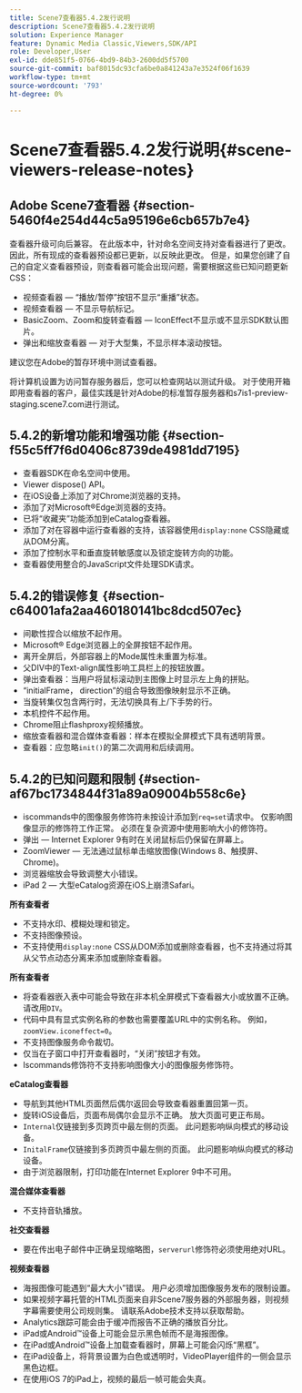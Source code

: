 ```yaml
---
title: Scene7查看器5.4.2发行说明
description: Scene7查看器5.4.2发行说明
solution: Experience Manager
feature: Dynamic Media Classic,Viewers,SDK/API
role: Developer,User
exl-id: dde851f5-0766-4bd9-84b3-2600dd5f5700
source-git-commit: baf8015dc93cfa6be0a841243a7e3524f06f1639
workflow-type: tm+mt
source-wordcount: '793'
ht-degree: 0%

---
```


# Scene7查看器5.4.2发行说明{#scene-viewers-release-notes}

## Adobe Scene7查看器 {#section-5460f4e254d44c5a95196e6cb657b7e4}

查看器升级可向后兼容。 在此版本中，针对命名空间支持对查看器进行了更改。 因此，所有现成的查看器预设都已更新，以反映此更改。 但是，如果您创建了自己的自定义查看器预设，则查看器可能会出现问题，需要根据这些已知问题更新CSS：

* 视频查看器 — “播放/暂停”按钮不显示“重播”状态。
* 视频查看器 — 不显示导航标记。
* BasicZoom、Zoom和旋转查看器 — IconEffect不显示或不显示SDK默认图片。
* 弹出和缩放查看器 — 对于大型集，不显示样本滚动按钮。

建议您在Adobe的暂存环境中测试查看器。

将计算机设置为访问暂存服务器后，您可以检查网站以测试升级。 对于使用开箱即用查看器的客户，最佳实践是针对Adobe的标准暂存服务器和s7is1-preview-staging.scene7.com进行测试。

## 5.4.2的新增功能和增强功能 {#section-f55c5ff7f6d0406c8739de4981dd7195}

* 查看器SDK在命名空间中使用。
* Viewer dispose() API。
* 在iOS设备上添加了对Chrome浏览器的支持。
* 添加了对Microsoft®Edge浏览器的支持。
* 已将“收藏夹”功能添加到eCatalog查看器。
* 添加了对在容器中运行查看器的支持，该容器使用`display:none` CSS隐藏或从DOM分离。
* 添加了控制水平和垂直旋转敏感度以及锁定旋转方向的功能。
* 查看器使用整合的JavaScript文件处理SDK请求。

## 5.4.2的错误修复 {#section-c64001afa2aa460180141bc8dcd507ec}

* 间歇性捏合以缩放不起作用。
* Microsoft® Edge浏览器上的全屏按钮不起作用。
* 离开全屏后，外部容器上的Mode属性未重置为标准。
* 父DIV中的Text-align属性影响工具栏上的按钮放置。
* 弹出查看器：当用户将鼠标滚动到主图像上时显示左上角的拼贴。
* “initialFrame， direction”的组合导致图像映射显示不正确。
* 当旋转集仅包含两行时，无法切换具有上/下手势的行。
* 本机控件不起作用。
* Chrome阻止flashproxy视频播放。
* 缩放查看器和混合媒体查看器：样本在模拟全屏模式下具有透明背景。
* 查看器：应忽略`init()`的第二次调用和后续调用。

## 5.4.2的已知问题和限制 {#section-af67bc1734844f31a89a09004b558c6e}

* iscommands中的图像服务修饰符未按设计添加到`req=set`请求中。 仅影响图像显示的修饰符工作正常。 必须在复杂资源中使用影响大小的修饰符。
* 弹出 — Internet Explorer 9有时在关闭鼠标后仍保留在屏幕上。
* ZoomViewer — 无法通过鼠标单击缩放图像(Windows 8、触摸屏、Chrome)。
* 浏览器缩放会导致调整大小错误。
* iPad 2 — 大型eCatalog资源在iOS上崩溃Safari。

**所有查看者**

* 不支持水印、模糊处理和锁定。
* 不支持图像预设。
* 不支持使用`display:none` CSS从DOM添加或删除查看器，也不支持通过将其从父节点动态分离来添加或删除查看器。

**所有查看者**

* 将查看器嵌入表中可能会导致在非本机全屏模式下查看器大小或放置不正确。 请改用`DIV`。
* 代码中具有显式实例名称的参数也需要覆盖URL中的实例名称。 例如，`zoomView.iconeffect=0`。
* 不支持图像服务命令裁切。
* 仅当在子窗口中打开查看器时，“关闭”按钮才有效。
* Iscommands修饰符不支持影响图像大小的图像服务修饰符。

**eCatalog查看器**

* 导航到其他HTML页面然后偶尔返回会导致查看器重置回第一页。
* 旋转iOS设备后，页面布局偶尔会显示不正确。 放大页面可更正布局。
* `Internal`仅链接到多页跨页中最左侧的页面。 此问题影响纵向模式的移动设备。
* `InitalFrame`仅链接到多页跨页中最左侧的页面。 此问题影响纵向模式的移动设备。
* 由于浏览器限制，打印功能在Internet Explorer 9中不可用。

**混合媒体查看器**

* 不支持音轨播放。

**社交查看器**

* 要在传出电子邮件中正确呈现缩略图，`serverurl`修饰符必须使用绝对URL。

**视频查看器**

* 海报图像可能遇到“最大大小”错误。 用户必须增加图像服务发布的限制设置。
* 如果视频字幕托管的HTML页面来自非Scene7服务器的外部服务器，则视频字幕需要使用公司规则集。 请联系Adobe技术支持以获取帮助。
* Analytics跟踪可能会由于缓冲而报告不正确的播放百分比。
* iPad或Android™设备上可能会显示黑色帧而不是海报图像。
* 在iPad或Android™设备上加载查看器时，屏幕上可能会闪烁“黑框”。
* 在iPad设备上，将背景设置为白色或透明时，VideoPlayer组件的一侧会显示黑色边框。
* 在使用iOS 7的iPad上，视频的最后一帧可能会失真。
